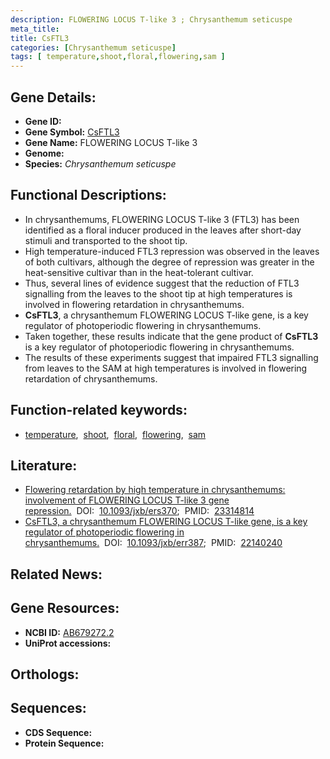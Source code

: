 ```yaml
---
description: FLOWERING LOCUS T-like 3 ; Chrysanthemum seticuspe
meta_title:
title: CsFTL3
categories: [Chrysanthemum seticuspe]
tags: [ temperature,shoot,floral,flowering,sam ]
---
```


## Gene Details:
- **Gene ID:** []()
- **Gene Symbol:** <u>CsFTL3</u>
- **Gene Name:** FLOWERING LOCUS T-like 3
- **Genome:** []()
- **Species:** *Chrysanthemum seticuspe*

## Functional Descriptions:
   - In chrysanthemums, FLOWERING LOCUS T-like 3 (FTL3) has been identified as a floral inducer produced in the leaves after short-day stimuli and transported to the shoot tip.
   - High temperature-induced FTL3 repression was observed in the leaves of both cultivars, although the degree of repression was greater in the heat-sensitive cultivar than in the heat-tolerant cultivar.
   - Thus, several lines of evidence suggest that the reduction of FTL3 signalling from the leaves to the shoot tip at high temperatures is involved in flowering retardation in chrysanthemums.
   - **CsFTL3**, a chrysanthemum FLOWERING LOCUS T-like gene, is a key regulator of photoperiodic flowering in chrysanthemums.
   - Taken together, these results indicate that the gene product of **CsFTL3** is a key regulator of photoperiodic flowering in chrysanthemums.
   - The results of these experiments suggest that impaired FTL3 signalling from leaves to the SAM at high temperatures is involved in flowering retardation of chrysanthemums.

## Function-related keywords:
   - [temperature](/tags/temperature/),&nbsp;&nbsp;[shoot](/tags/shoot/),&nbsp;&nbsp;[floral](/tags/floral/),&nbsp;&nbsp;[flowering](/tags/flowering/),&nbsp;&nbsp;[sam](/tags/sam/)

## Literature:
   - [Flowering retardation by high temperature in chrysanthemums: involvement of FLOWERING LOCUS T-like 3 gene repression.](https://doi.org/10.1093/jxb/ers370)&nbsp;&nbsp;DOI:&nbsp;&nbsp;[10.1093/jxb/ers370](https://doi.org/10.1093/jxb/ers370);&nbsp;&nbsp;PMID:&nbsp;&nbsp;[23314814](https://pubmed.ncbi.nlm.nih.gov/23314814/)
   - [CsFTL3, a chrysanthemum FLOWERING LOCUS T-like gene, is a key regulator of photoperiodic flowering in chrysanthemums.](https://doi.org/10.1093/jxb/err387)&nbsp;&nbsp;DOI:&nbsp;&nbsp;[10.1093/jxb/err387](https://doi.org/10.1093/jxb/err387);&nbsp;&nbsp;PMID:&nbsp;&nbsp;[22140240](https://pubmed.ncbi.nlm.nih.gov/22140240/)

## Related News:

## Gene Resources:
- **NCBI ID:**  [AB679272.2](https://www.ncbi.nlm.nih.gov/gene/?term=AB679272.2)
- **UniProt accessions:**  [](https://www.uniprot.org/uniprotkb//entry)

## Orthologs:

## Sequences:
- **CDS Sequence:**
- **Protein Sequence:**
